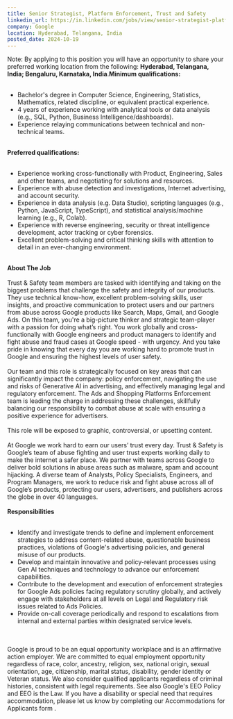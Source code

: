 ```yaml
---
title: Senior Strategist, Platform Enforcement, Trust and Safety
linkedin_url: https://in.linkedin.com/jobs/view/senior-strategist-platform-enforcement-trust-and-safety-at-google-4035461865?position=10&pageNum=2&refId=%2BKitnSTV%2Bn1OxcdSKJqWvQ%3D%3D&trackingId=RA6Dv7NMOKVriA4y7N3Lqg%3D%3D
company: Google
location: Hyderabad, Telangana, India
posted_date: 2024-10-19
---
```


<div class="description__text description__text--rich">
<section class="show-more-less-html" data-max-lines="5">
<div class="show-more-less-html__markup show-more-less-html__markup--clamp-after-5 relative overflow-hidden">
          Note: By applying to this position you will have an opportunity to share your preferred working location from the following: <strong>Hyderabad, Telangana, India; Bengaluru, Karnataka, India</strong>.<strong>Minimum qualifications:<br/><br/></strong><ul><li>Bachelor's degree in Computer Science, Engineering, Statistics, Mathematics, related discipline, or equivalent practical experience.</li><li>4 years of experience working with analytical tools or data analysis (e.g., SQL, Python, Business Intelligence/dashboards).</li><li>Experience relaying communications between technical and non-technical teams.<br/><br/></li></ul><strong>Preferred qualifications:<br/><br/></strong><ul><li>Experience working cross-functionally with Product, Engineering, Sales and other teams, and negotiating for solutions and resources.</li><li>Experience with abuse detection and investigations, Internet advertising, and account security.</li><li>Experience in data analysis (e.g. Data Studio), scripting languages (e.g., Python, JavaScript, TypeScript), and statistical analysis/machine learning (e.g., R, Colab).</li><li>Experience with reverse engineering, security or threat intelligence development, actor tracking or cyber forensics.</li><li>Excellent problem-solving and critical thinking skills with attention to detail in an ever-changing environment.<br/><br/></li></ul><strong>About The Job<br/><br/></strong>Trust &amp; Safety team members are tasked with identifying and taking on the biggest problems that challenge the safety and integrity of our products. They use technical know-how, excellent problem-solving skills, user insights, and proactive communication to protect users and our partners from abuse across Google products like Search, Maps, Gmail, and Google Ads. On this team, you're a big-picture thinker and strategic team-player with a passion for doing what’s right. You work globally and cross-functionally with Google engineers and product managers to identify and fight abuse and fraud cases at Google speed - with urgency. And you take pride in knowing that every day you are working hard to promote trust in Google and ensuring the highest levels of user safety.<br/><br/>Our team and this role is strategically focused on key areas that can significantly impact the company: policy enforcement, navigating the use and risks of Generative AI in advertising, and effectively managing legal and regulatory enforcement. The Ads and Shopping Platforms Enforcement team is leading the charge in addressing these challenges, skillfully balancing our responsibility to combat abuse at scale with ensuring a positive experience for advertisers.<br/><br/>This role will be exposed to graphic, controversial, or upsetting content.<br/><br/>At Google we work hard to earn our users’ trust every day. Trust &amp; Safety is Google’s team of abuse fighting and user trust experts working daily to make the internet a safer place. We partner with teams across Google to deliver bold solutions in abuse areas such as malware, spam and account hijacking. A diverse team of Analysts, Policy Specialists, Engineers, and Program Managers, we work to reduce risk and fight abuse across all of Google’s products, protecting our users, advertisers, and publishers across the globe in over 40 languages.<br/><br/><strong>Responsibilities<br/><br/></strong><ul><li>Identify and investigate trends to define and implement enforcement strategies to address content-related abuse, questionable business practices, violations of Google's advertising policies, and general misuse of our products.</li><li>Develop and maintain innovative and policy-relevant processes using Gen AI techniques and technology to advance our enforcement capabilities.</li><li>Contribute to the development and execution of enforcement strategies for Google Ads policies facing regulatory scrutiny globally, and actively engage with stakeholders at all levels on Legal and Regulatory risk issues related to Ads Policies.</li><li>Provide on-call coverage periodically and respond to escalations from internal and external parties within designated service levels.<br/><br/><br/></li></ul>Google is proud to be an equal opportunity workplace and is an affirmative action employer. We are committed to equal employment opportunity regardless of race, color, ancestry, religion, sex, national origin, sexual orientation, age, citizenship, marital status, disability, gender identity or Veteran status. We also consider qualified applicants regardless of criminal histories, consistent with legal requirements. See also Google's EEO Policy and EEO is the Law. If you have a disability or special need that requires accommodation, please let us know by completing our Accommodations for Applicants form .
        </div>


<!-- --> </section>
</div>
